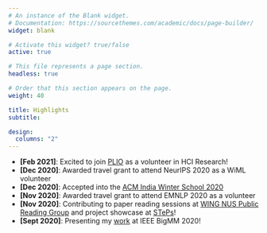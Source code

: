 ```yaml
---
# An instance of the Blank widget.
# Documentation: https://sourcethemes.com/academic/docs/page-builder/
widget: blank

# Activate this widget? true/false
active: true

# This file represents a page section.
headless: true

# Order that this section appears on the page.
weight: 40

title: Highlights
subtitle:

design:
  columns: "2"
---
```


* **[Feb 2021]**: Excited to join [PLIO](https://plio.in/) as a volunteer in HCI Research!
* **[Dec 2020]**: Awarded travel grant to attend NeurIPS 2020 as a WiML volunteer
* **[Dec 2020]**: Accepted into the [ACM India Winter School 2020](https://india.acm.org/education/acm-india-winter-schools-2020)
* **[Nov 2020]**: Awarded travel grant to attend EMNLP 2020 as a volunteer
* **[Nov 2020]**: Contributing to paper reading sessions at [WING NUS Public Reading Group](https://wing-nus.github.io/cs6101/) and project showcase at [STePs](https://isteps.comp.nus.edu.sg/event/17th-steps/module/CS6101)!
* **[Sept 2020]**: Presenting my [work](https://drive.google.com/file/d/1Iayoed9exMxq6kDb5St-n-EhuGZ3yiEF/view) at IEEE BigMM 2020!


